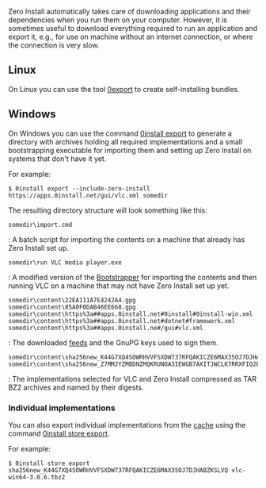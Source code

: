 Zero Install automatically takes care of downloading applications and their dependencies when you run them on your computer. However, it is sometimes useful to download everything required to run an application and export it, e.g., for use on machine without an internet connection, or where the connection is very slow.

## Linux

On Linux you can use the tool [0export](../tools/0export.md) to create self-installing bundles.

## Windows

On Windows you can use the command [0install export](cli.md#export) to generate a directory with archives holding all required implementations and a small bootstrapping executable for importing them and setting up Zero Install on systems that don't have it yet.

For example:

```shell
$ 0install export --include-zero-install https://apps.0install.net/gui/vlc.xml somedir
```

The resulting directory structure will look something like this:

```plain
somedir\import.cmd
```
: A batch script for importing the contents on a machine that already has Zero Install set up.

```plain
somedir\run VLC media player.exe
```
: A modified version of the [Bootstrapper](windows.md#bootstrapper) for importing the contents and then running VLC on a machine that may not have Zero Install set up yet.

```plain
somedir\content\22EA111A7E4242A4.gpg
somedir\content\85A0F0DAB46EE668.gpg
somedir\content\https%3a##apps.0install.net#0install#0install-win.xml
somedir\content\https%3a##apps.0install.net#dotnet#framework.xml
somedir\content\https%3a##apps.0install.ne#/gui#vlc.xml
```
: The downloaded [feeds](../specifications/feed.md) and the GnuPG keys used to sign them.

```plain
somedir\content\sha256new_K44G7XQ4SOWRHVVFSXDW737RFQAKICZE6MAX35OJ7DJHABZKSLVQ.tbz2
somedir\content\sha256new_Z7MMJYZMBDNZMQKRUNOA3IEWGB7AXITJWCLK7RRXFIQ2EVBUX5JQ.tbz2
```
: The implementations selected for VLC and Zero Install compressed as TAR BZ2 archives and named by their digests.

### Individual implementations

You can also export individual implementations from the [cache](cache.md) using the command [0install store export](cli.md#store_export).

For example:

```shell
$ 0install store export sha256new_K44G7XQ4SOWRHVVFSXDW737RFQAKICZE6MAX35OJ7DJHABZKSLVQ vlc-win64-3.0.6.tbz2
```
